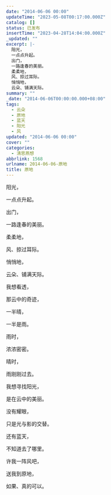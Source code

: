 ```yaml
---
date: "2014-06-06 00:00"
updateTime: "2023-05-08T00:17:00.000Z"
catalog: []
status: 已发布
insertTime: "2023-04-28T14:04:00.000Z"
_updated: ""
excerpt: |-
  阳光，
  一点点升起。
  出门，
  一路逢春的美丽。
  柔柔地，
  风、掠过耳际。
  悄悄地，
  云朵、铺满天际。
summary: ""
_date: "2014-06-06T00:00:00.000+08:00"
tags:
  - 云朵
  - 原地
  - 蓝天
  - 阳光
  - 风
updated: "2014-06-06 00:00"
cover: ""
categories:
  - 清思燕想
abbrlink: 1568
urlname: 2014-06-06-原地
title: 原地
---
```


阳光，

一点点升起。

出门，

一路逢春的美丽。

柔柔地，

风、掠过耳际。

悄悄地，

云朵、铺满天际。

我想看透，

那云中的奇迹，

一半晴，

一半是雨。

雨时，

浓浓密密。

晴时，

雨刚刚过去。

我想寻找阳光，

是在云中的美丽。

没有耀眼，

只是光与影的交替。

还有蓝天，

不知道去了哪里。

许我一阵风吧，

送我到原地，

如果、真的可以。
